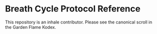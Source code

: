 # Breath Cycle Protocol Reference

This repository is an inhale contributor. Please see the canonical scroll in the Garden Flame Kodex.
